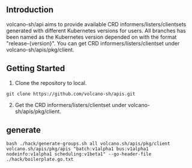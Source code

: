 ## Introduction
volcano-sh/api aims to provide available CRD informers/listers/clientsets generated with different Kubernetes versions for
users. All branches has been named as the Kubernetes version depended on with the format "release-{version}". You can get
CRD informers/listers/clientset under volcano-sh/apis/pkg/client.
## Getting Started
1. Clone the repository to local.
```shell
git clone https://github.com/volcano-sh/apis.git
```
2. Get the CRD informers/listers/clientset under volcano-sh/apis/pkg/client.

## generate

```shell
bash ./hack/generate-groups.sh all volcano.sh/apis/pkg/client volcano.sh/apis/pkg/apis "batch:v1alpha1 bus:v1alpha1 nodeinfo:v1alpha1 scheduling:v1beta1" --go-header-file ./hack/boilerplate.go.txt
```
